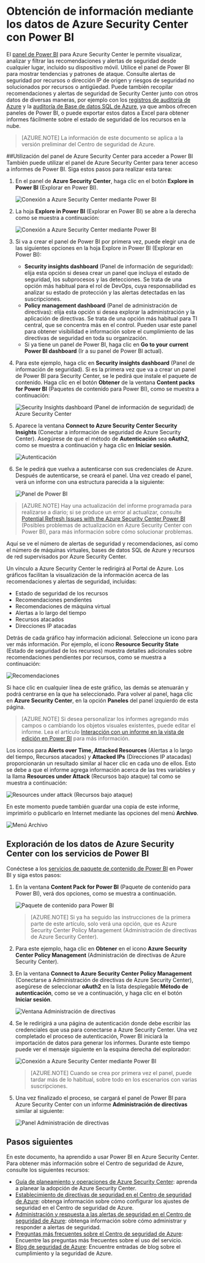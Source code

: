 <properties
   pageTitle="Obtención de información mediante los datos de Azure Security Center con Power BI| Microsoft Azure"
   description="El paquete de contenido de Power BI para Azure Security Center facilita la búsqueda de alertas de seguridad, recomendaciones, recursos atacados y tendencias en función de un conjunto de datos que se ha creado para los informes."
   services="security-center"
   documentationCenter="na"
   authors="YuriDio"
   manager="swadhwa"
   editor=""/>

<tags
   ms.service="security-center"
   ms.devlang="na"
   ms.topic="hero-article"
   ms.tgt_pltfrm="na"
   ms.workload="na"
   ms.date="07/08/2016"
   ms.author="yurid"/>

# Obtención de información mediante los datos de Azure Security Center con Power BI
El [panel de Power BI](http://aka.ms/azure-security-center-power-bi) para Azure Security Center le permite visualizar, analizar y filtrar las recomendaciones y alertas de seguridad desde cualquier lugar, incluido su dispositivo móvil. Utilice el panel de Power BI para mostrar tendencias y patrones de ataque. Consulte alertas de seguridad por recursos o dirección IP de origen y riesgos de seguridad no solucionados por recursos o antigüedad. Puede también recopilar recomendaciones y alertas de seguridad de Security Center junto con otros datos de diversas maneras, por ejemplo con los [registros de auditoría de Azure](https://powerbi.microsoft.com/blog/monitor-azure-audit-logs-with-power-bi/) y la [auditoría de Base de datos SQL de Azure](https://powerbi.microsoft.com/blog/monitor-your-azure-sql-database-auditing-activity-with-power-bi/), ya que ambos ofrecen paneles de Power BI, o puede exportar estos datos a Excel para obtener informes fácilmente sobre el estado de seguridad de los recursos en la nube.

> [AZURE.NOTE] La información de este documento se aplica a la versión preliminar del Centro de seguridad de Azure.


##Utilización del panel de Azure Security Center para acceder a Power BI
También puede utilizar el panel de Azure Security Center para tener acceso a informes de Power BI. Siga estos pasos para realizar esta tarea:

1. En el panel de **Azure Security Center**, haga clic en el botón **Explore in Power BI** (Explorar en Power BI).

	![Conexión a Azure Security Center mediante Power BI](./media/security-center-powerbi/security-center-powerbi-fig1-new1.png)

2. La hoja **Explore in Power BI** (Explorar en Power BI) se abre a la derecha como se muestra a continuación:

	![Conexión a Azure Security Center mediante Power BI](./media/security-center-powerbi/security-center-powerbi-fig1-new2.png)

3. Si va a crear el panel de Power BI por primera vez, puede elegir una de las siguientes opciones en la hoja Explore in Power BI (Explorar en Power BI):

	- **Security insights dashboard** (Panel de información de seguridad): elija esta opción si desea crear un panel que incluya el estado de seguridad, los subprocesos y las detecciones. Se trata de una opción más habitual para el rol de DevOps, cuya responsabilidad es analizar su estado de protección y las alertas detectadas en las suscripciones.
	- **Policy management dashboard** (Panel de administración de directivas): elija esta opción si desea explorar la administración y la aplicación de directivas. Se trata de una opción más habitual para TI central, que se concentra más en el control. Pueden usar este panel para obtener visibilidad e información sobre el cumplimiento de las directivas de seguridad en toda su organización.
	- Si ya tiene un panel de Power BI, haga clic en **Go to your current Power BI dashboard** (Ir a su panel de Power BI actual).

4. Para este ejemplo, haga clic en **Security insights dashboard** (Panel de información de seguridad). Si es la primera vez que va a crear un panel de Power BI para Security Center, se le pedirá que instale el paquete de contenido. Haga clic en el botón **Obtener** de la ventana **Content packs for Power BI** (Paquetes de contenido para Power BI), como se muestra a continuación:

	![Security Insights dashboard (Panel de información de seguridad) de Azure Security Center](./media/security-center-powerbi/security-center-powerbi-fig1-new3.png)

5. Aparece la ventana **Connect to Azure Security Center Security Insights** (Conectar a información de seguridad de Azure Security Center). Asegúrese de que el método de **Autenticación** sea **oAuth2**, como se muestra a continuación y haga clic en **Iniciar sesión**.
	
	![Autenticación](./media/security-center-powerbi/security-center-powerbi-fig1-new4.png)

6. Se le pedirá que vuelva a autenticarse con sus credenciales de Azure. Después de autenticarse, se creará el panel. Una vez creado el panel, verá un informe con una estructura parecida a la siguiente:

	![Panel de Power BI](./media/security-center-powerbi/security-center-powerbi-fig1-new5.png)


> [AZURE.NOTE] Hay una actualización del informe programada para realizarse a diario; si se produce un error al actualizar, consulte [Potential Refresh Issues with the Azure Security Center Power BI](https://blogs.msdn.microsoft.com/azuresecurity/2016/04/07/azure-security-center-power-bi-refresh-fails/) (Posibles problemas de actualización en Azure Security Center con Power BI), para más información sobre cómo solucionar problemas.

Aquí se ve el número de alertas de seguridad y recomendaciones, así como el número de máquinas virtuales, bases de datos SQL de Azure y recursos de red supervisados por Azure Security Center.

Un vínculo a Azure Security Center le redirigirá al Portal de Azure. Los gráficos facilitan la visualización de la información acerca de las recomendaciones y alertas de seguridad, incluidas:

- Estado de seguridad de los recursos
- Recomendaciones pendientes
- Recomendaciones de máquina virtual
- Alertas a lo largo del tiempo
- Recursos atacados
- Direcciones IP atacadas

Detrás de cada gráfico hay información adicional. Seleccione un icono para ver más información. Por ejemplo, el icono **Resource Security State** (Estado de seguridad de los recursos) muestra detalles adicionales sobre recomendaciones pendientes por recursos, como se muestra a continuación:

![Recomendaciones](./media/security-center-powerbi/security-center-powerbi-fig1-new6.png)

Si hace clic en cualquier línea de este gráfico, las demás se atenuarán y podrá centrarse en la que ha seleccionado. Para volver al panel, haga clic en **Azure Security Center**, en la opción **Paneles** del panel izquierdo de esta página.

> [AZURE.NOTE] Si desea personalizar los informes agregando más campos o cambiando los objetos visuales existentes, puede editar el informe. Lea el artículo [Interacción con un informe en la vista de edición en Power BI](https://powerbi.microsoft.com/documentation/powerbi-service-interact-with-a-report-in-editing-view/) para más información.

Los iconos para **Alerts over Time, Attacked Resources** (Alertas a lo largo del tiempo, Recursos atacados) y **Attacked IPs** (Direcciones IP atacadas) proporcionarán un resultado similar al hacer clic en cada uno de ellos. Esto se debe a que el informe agrega información acerca de las tres variables y la llama **Resources under Attack** (Recursos bajo ataque) tal como se muestra a continuación:

![Resources under attack (Recursos bajo ataque)](./media/security-center-powerbi/security-center-powerbi-fig1-new7.png)

En este momento puede también guardar una copia de este informe, imprimirlo o publicarlo en Internet mediante las opciones del menú **Archivo**.

![Menú Archivo](./media/security-center-powerbi/security-center-powerbi-fig8.png)

## Exploración de los datos de Azure Security Center con los servicios de Power BI

Conéctese a los [servicios de paquete de contenido de Power BI](https://msit.powerbi.com/groups/me/getdata/services) en Power BI y siga estos pasos:

1. En la ventana **Content Pack for Power BI** (Paquete de contenido para Power BI), verá dos opciones, como se muestra a continuación.

	![Paquete de contenido para Power BI](./media/security-center-powerbi/security-center-powerbi-fig1-new.png)

	>[AZURE.NOTE] Si ya ha seguido las instrucciones de la primera parte de este artículo, solo verá una opción, que es Azure Security Center Policy Management (Administración de directivas de Azure Security Center).

2. Para este ejemplo, haga clic en **Obtener** en el icono **Azure Security Center Policy Management** (Administración de directivas de Azure Security Center).

3. En la ventana **Connect to Azure Security Center Policy Management** (Conectarse a Administración de directivas de Azure Security Center), asegúrese de seleccionar **oAuth2** en la lista desplegable **Método de autenticación**, como se ve a continuación, y haga clic en el botón **Iniciar sesión**.

	![Ventana Administración de directivas](./media/security-center-powerbi/security-center-powerbi-fig1-new8.png)

4. Se le redirigirá a una página de autenticación donde debe escribir las credenciales que usa para conectarse a Azure Security Center. Una vez completado el proceso de autenticación, Power BI iniciará la importación de datos para generar los informes. Durante este tiempo puede ver el mensaje siguiente en la esquina derecha del explorador:

	![Conexión a Azure Security Center mediante Power BI](./media/security-center-powerbi/security-center-powerbi-fig4.png)

	>[AZURE.NOTE] Cuando se crea por primera vez el panel, puede tardar más de lo habitual, sobre todo en los escenarios con varias suscripciones.

5. Una vez finalizado el proceso, se cargará el panel de Power BI para Azure Security Center con un informe **Administración de directivas** similar al siguiente:

	![Panel Administración de directivas](./media/security-center-powerbi/security-center-powerbi-fig1-new9.png)

## Pasos siguientes
En este documento, ha aprendido a usar Power BI en Azure Security Center. Para obtener más información sobre el Centro de seguridad de Azure, consulte los siguientes recursos:

- [Guía de planeamiento y operaciones de Azure Security Center](security-center-planning-and-operations-guide.md): aprenda a planear la adopción de Azure Security Center.
- [Establecimiento de directivas de seguridad en el Centro de seguridad de Azure](security-center-policies.md): obtenga información sobre cómo configurar los ajustes de seguridad en el Centro de seguridad de Azure.
- [Administración y respuesta a las alertas de seguridad en el Centro de seguridad de Azure](security-center-managing-and-responding-alerts.md): obtenga información sobre cómo administrar y responder a alertas de seguridad.
- [Preguntas más frecuentes sobre el Centro de seguridad de Azure](security-center-faq.md): Encuentre las preguntas más frecuentes sobre el uso del servicio.
- [Blog de seguridad de Azure](http://blogs.msdn.com/b/azuresecurity/): Encuentre entradas de blog sobre el cumplimiento y la seguridad de Azure.

<!---HONumber=AcomDC_0713_2016-->
